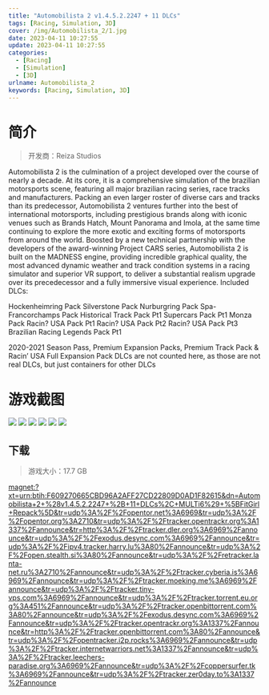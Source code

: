 ```yaml
---
title: "Automobilista 2 v1.4.5.2.2247 + 11 DLCs"
tags: [Racing, Simulation, 3D]
cover: /img/Automobilista_2/1.jpg
date: 2023-04-11 10:27:55
update: 2023-04-11 10:27:55
categories: 
  - [Racing]
  - [Simulation]
  - [3D]
urlname: Automobilista_2
keywords: [Racing, Simulation, 3D]
---
```

# 简介

> 开发商：Reiza Studios

Automobilista 2 is the culmination of a project developed over the course of nearly a decade. At its core, it is a comprehensive simulation of the brazilian motorsports scene, featuring all major brazilian racing series, race tracks and manufacturers.
Packing an even larger roster of diverse cars and tracks than its predecessor, Automobilista 2 ventures further into the best of international motorsports, including prestigious brands along with iconic venues such as Brands Hatch, Mount Panorama and Imola, at the same time continuing to explore the more exotic and exciting forms of motorsports from around the world.
Boosted by a new technical partnership with the developers of the award-winning Project CARS series, Automobilista 2 is built on the MADNESS engine, providing incredible graphical quality, the most advanced dynamic weather and track condition systems in a racing simulator and superior VR support, to deliver a substantial realism upgrade over its precedecessor and a fully immersive visual experience.
Included DLCs:

Hockenheimring Pack
Silverstone Pack
Nurburgring Pack
Spa-Francorchamps Pack
Historical Track Pack Pt1
Supercars Pack Pt1
Monza Pack
Racin? USA Pack Pt1
Racin? USA Pack Pt2
Racin? USA Pack Pt3
Brazilian Racing Legends Pack Pt1

2020-2021 Season Pass, Premium Expansion Packs, Premium Track Pack & Racin’ USA Full Expansion Pack DLCs are not counted here, as those are not real DLCs, but just containers for other DLCs

# 游戏截图

![](/img/Automobilista_2/2.jpg)
![](/img/Automobilista_2/3.jpg)
![](/img/Automobilista_2/4.jpg)
![](/img/Automobilista_2/5.jpg)
![](/img/Automobilista_2/6.jpg)
![](/img/Automobilista_2/7.jpg)


## 下载

> 游戏大小：17.7 GB

[magnet:?xt=urn:btih:F609270665CBD96A2AFF27CD22809D0AD1F82615&amp;dn=Automobilista+2+%28v1.4.5.2.2247+%2B+11+DLCs%2C+MULTi6%29+%5BFitGirl+Repack%5D&amp;tr=udp%3A%2F%2Fopentor.net%3A6969&amp;tr=udp%3A%2F%2Fopentor.org%3A2710&amp;tr=udp%3A%2F%2Ftracker.opentrackr.org%3A1337%2Fannounce&amp;tr=http%3A%2F%2Ftracker.dler.org%3A6969%2Fannounce&amp;tr=udp%3A%2F%2Fexodus.desync.com%3A6969%2Fannounce&amp;tr=udp%3A%2F%2Fipv4.tracker.harry.lu%3A80%2Fannounce&amp;tr=udp%3A%2F%2Fopen.stealth.si%3A80%2Fannounce&amp;tr=udp%3A%2F%2Fretracker.lanta-net.ru%3A2710%2Fannounce&amp;tr=udp%3A%2F%2Ftracker.cyberia.is%3A6969%2Fannounce&amp;tr=udp%3A%2F%2Ftracker.moeking.me%3A6969%2Fannounce&amp;tr=udp%3A%2F%2Ftracker.tiny-vps.com%3A6969%2Fannounce&amp;tr=udp%3A%2F%2Ftracker.torrent.eu.org%3A451%2Fannounce&amp;tr=udp%3A%2F%2Ftracker.openbittorrent.com%3A80%2Fannounce&amp;tr=udp%3A%2F%2Fexodus.desync.com%3A6969%2Fannounce&amp;tr=udp%3A%2F%2Ftracker.opentrackr.org%3A1337%2Fannounce&amp;tr=http%3A%2F%2Ftracker.openbittorrent.com%3A80%2Fannounce&amp;tr=udp%3A%2F%2Fopentracker.i2p.rocks%3A6969%2Fannounce&amp;tr=udp%3A%2F%2Ftracker.internetwarriors.net%3A1337%2Fannounce&amp;tr=udp%3A%2F%2Ftracker.leechers-paradise.org%3A6969%2Fannounce&amp;tr=udp%3A%2F%2Fcoppersurfer.tk%3A6969%2Fannounce&amp;tr=udp%3A%2F%2Ftracker.zer0day.to%3A1337%2Fannounce](magnet:?xt=urn:btih:F609270665CBD96A2AFF27CD22809D0AD1F82615&amp;dn=Automobilista+2+%28v1.4.5.2.2247+%2B+11+DLCs%2C+MULTi6%29+%5BFitGirl+Repack%5D&amp;tr=udp%3A%2F%2Fopentor.net%3A6969&amp;tr=udp%3A%2F%2Fopentor.org%3A2710&amp;tr=udp%3A%2F%2Ftracker.opentrackr.org%3A1337%2Fannounce&amp;tr=http%3A%2F%2Ftracker.dler.org%3A6969%2Fannounce&amp;tr=udp%3A%2F%2Fexodus.desync.com%3A6969%2Fannounce&amp;tr=udp%3A%2F%2Fipv4.tracker.harry.lu%3A80%2Fannounce&amp;tr=udp%3A%2F%2Fopen.stealth.si%3A80%2Fannounce&amp;tr=udp%3A%2F%2Fretracker.lanta-net.ru%3A2710%2Fannounce&amp;tr=udp%3A%2F%2Ftracker.cyberia.is%3A6969%2Fannounce&amp;tr=udp%3A%2F%2Ftracker.moeking.me%3A6969%2Fannounce&amp;tr=udp%3A%2F%2Ftracker.tiny-vps.com%3A6969%2Fannounce&amp;tr=udp%3A%2F%2Ftracker.torrent.eu.org%3A451%2Fannounce&amp;tr=udp%3A%2F%2Ftracker.openbittorrent.com%3A80%2Fannounce&amp;tr=udp%3A%2F%2Fexodus.desync.com%3A6969%2Fannounce&amp;tr=udp%3A%2F%2Ftracker.opentrackr.org%3A1337%2Fannounce&amp;tr=http%3A%2F%2Ftracker.openbittorrent.com%3A80%2Fannounce&amp;tr=udp%3A%2F%2Fopentracker.i2p.rocks%3A6969%2Fannounce&amp;tr=udp%3A%2F%2Ftracker.internetwarriors.net%3A1337%2Fannounce&amp;tr=udp%3A%2F%2Ftracker.leechers-paradise.org%3A6969%2Fannounce&amp;tr=udp%3A%2F%2Fcoppersurfer.tk%3A6969%2Fannounce&amp;tr=udp%3A%2F%2Ftracker.zer0day.to%3A1337%2Fannounce)